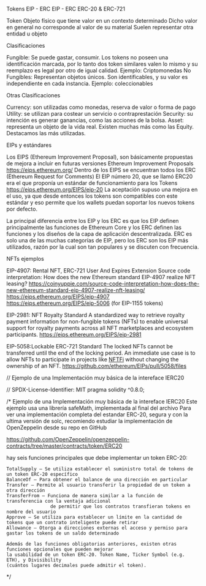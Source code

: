 Tokens EIP - ERC
EIP - ERC
ERC-20 & ERC-721

Token
Objeto físico que tiene valor en un contexto determinado
Dicho valor en general no corresponde al valor de su material
Suelen representar otra entidad u objeto

Clasificaciones

Fungible: Se puede gastar, consumir. Los tokens no poseen una identificación marcada, por lo tanto dos token similares valen lo mismo y su reemplazo es legal por otro de igual calidad. Ejemplo: Criptomonedas
No Fungibles: Representan objetos únicos. Son identificables, y su valor es independiente en cada instancia. Ejemplo: coleccionables

Otras Clasificaciones

Currency: son utilizadas como monedas, reserva de valor o forma de pago
Utility: se utilizan para costear un servicio o contraprestación
Security: su intención es generar ganancias, como las acciones de la bolsa.
Asset: representa un objeto de la vida real.
Existen muchas más como las Equity. Destacamos las más utilizadas.

EIPs y estándares

Los EIPS (Ethereum Improvement Proposal), son básicamente propuestas de mejora a incluir en futuras versiones
Ethereum Improvement Proposals https://eips.ethereum.org/
Dentro de los EIPS se encuentran todos los ERC (Ethereum Request for Comments)
El EIP número 20, que se llamó ERC20 era el que proponía un estándar de funcionamiento
para los Tokens
https://eips.ethereum.org/EIPS/eip-20
La aceptación supuso una mejora en el uso, ya que desde entonces los tokens son compatibles con este estándar y eso permite que los wallets puedan soportar los nuevos tokens por defecto.

La principal diferencia entre los EIP y los ERC es que los EIP definen principalmente las funciones de Ethereum Core y los ERC definen las funciones y los diseños de la capa de aplicación descentralizada. ERC es solo una de las muchas categorías de EIP, pero los ERC son los EIP más utilizados, razón por la cual son tan populares y se discuten con frecuencia.

NFTs ejemplos

EIP-4907: Rental NFT, ERC-721 User And Expires Extension
Source code interpretation: How does the new Ethereum standard EIP-4907 realize NFT leasing?
https://coinyuppie.com/source-code-interpretation-how-does-the-new-ethereum-standard-eip-4907-realize-nft-leasing/
https://eips.ethereum.org/EIPS/eip-4907
https://eips.ethereum.org/EIPS/eip-5006 (for EIP-1155 tokens)

EIP-2981: NFT Royalty Standard
A standardized way to retrieve royalty payment information for non-fungible tokens (NFTs) to enable universal support for royalty payments across all NFT marketplaces and ecosystem participants.
https://eips.ethereum.org/EIPS/eip-2981

EIP-5058:Lockable ERC-721 Standard
The locked NFTs cannot be transferred until the end of the locking period. An immediate use case is to allow NFTs to participate in projects like [NFTFi](https://www.nftfi.com/) without changing the ownership of an NFT.
https://github.com/ethereum/EIPs/pull/5058/files

// Ejemplo de una Implementación muy básica de la intereface IERC20

// SPDX-License-Identifier: MIT
pragma solidity ^0.8.0;

/\*
Ejemplo de una Implementación muy básica de la intereface IERC20
Este ejemplo usa una librería safeMath, implementada al final del archivo
Para ver una implementación completa del estandar ERC-20, segura y con la ultima versión de solc,
recomiendo estudiar la implementación de OpenZeppelin desde su repo en GitHub

https://github.com/OpenZeppelin/openzeppelin-contracts/tree/master/contracts/token/ERC20

hay seis funciones principales que debe implementar un token ERC-20:

    TotalSupply – Se utiliza establecer el suministro total de tokens de un token ERC-20 específico
    BalanceOf – Para obtener el balance de una dirección en particular
    Transfer – Permite al usuario transferir la propiedad de un token a otra dirección
    TransferFrom – Funciona de manera similar a la función de transferencia con la ventaja adicional
                    de permitir que los contratos transfieran tokens en nombre del usuario
    Approve – Se utiliza para establecer un límite en la cantidad de tokens que un contrato inteligente puede retirar
    Allowance – Otorga a direcciones externas el acceso y permiso para gastar los tokens de un saldo determinado

    Además de las funciones obligatorias anteriores, existen otras funciones opcionales que pueden mejorar
    la usabilidad de un token ERC-20. Token Name, Ticker Symbol (e.g. ETH), y Divisibility
    (cuántos lugares decimales puede admitir el token).

\*/
